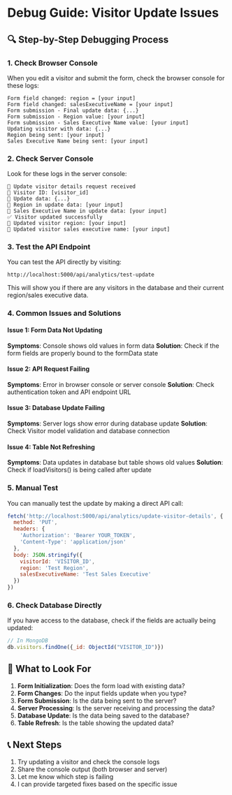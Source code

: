 # Debug Guide: Visitor Update Issues

## 🔍 Step-by-Step Debugging Process

### 1. Check Browser Console
When you edit a visitor and submit the form, check the browser console for these logs:

```
Form field changed: region = [your input]
Form field changed: salesExecutiveName = [your input]
Form submission - Final update data: {...}
Form submission - Region value: [your input]
Form submission - Sales Executive Name value: [your input]
Updating visitor with data: {...}
Region being sent: [your input]
Sales Executive Name being sent: [your input]
```

### 2. Check Server Console
Look for these logs in the server console:

```
🔄 Update visitor details request received
📝 Visitor ID: [visitor_id]
📝 Update data: {...}
📝 Region in update data: [your input]
📝 Sales Executive Name in update data: [your input]
✅ Visitor updated successfully
📝 Updated visitor region: [your input]
📝 Updated visitor sales executive name: [your input]
```

### 3. Test the API Endpoint
You can test the API directly by visiting:
```
http://localhost:5000/api/analytics/test-update
```

This will show you if there are any visitors in the database and their current region/sales executive data.

### 4. Common Issues and Solutions

#### Issue 1: Form Data Not Updating
**Symptoms**: Console shows old values in form data
**Solution**: Check if the form fields are properly bound to the formData state

#### Issue 2: API Request Failing
**Symptoms**: Error in browser console or server console
**Solution**: Check authentication token and API endpoint URL

#### Issue 3: Database Update Failing
**Symptoms**: Server logs show error during database update
**Solution**: Check Visitor model validation and database connection

#### Issue 4: Table Not Refreshing
**Symptoms**: Data updates in database but table shows old values
**Solution**: Check if loadVisitors() is being called after update

### 5. Manual Test
You can manually test the update by making a direct API call:

```javascript
fetch('http://localhost:5000/api/analytics/update-visitor-details', {
  method: 'PUT',
  headers: {
    'Authorization': 'Bearer YOUR_TOKEN',
    'Content-Type': 'application/json'
  },
  body: JSON.stringify({
    visitorId: 'VISITOR_ID',
    region: 'Test Region',
    salesExecutiveName: 'Test Sales Executive'
  })
})
```

### 6. Check Database Directly
If you have access to the database, check if the fields are actually being updated:

```javascript
// In MongoDB
db.visitors.findOne({_id: ObjectId("VISITOR_ID")})
```

## 🚨 What to Look For

1. **Form Initialization**: Does the form load with existing data?
2. **Form Changes**: Do the input fields update when you type?
3. **Form Submission**: Is the data being sent to the server?
4. **Server Processing**: Is the server receiving and processing the data?
5. **Database Update**: Is the data being saved to the database?
6. **Table Refresh**: Is the table showing the updated data?

## 📞 Next Steps

1. Try updating a visitor and check the console logs
2. Share the console output (both browser and server)
3. Let me know which step is failing
4. I can provide targeted fixes based on the specific issue
